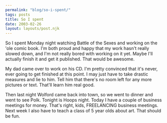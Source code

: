 ```yaml
---
permalink: "blog/so-i-spent/"
tags: posts
title: So I spent
date: 2003-02-26
layout: layouts/post.njk
---
```


So I spent Monday night watching Battle of the Sexes and working on the 'ole comic book. I'm both proud and happy that my work hasn't really slowed down, and I'm not really bored with working on it yet. Maybe I'll actually finish it and get it published. That would be awesome.

My dad came over to work on his CD. I'm pretty convinced that it's never, ever going to get finished at this point. I may just have to take drastic measures and lie to him. Tell him that there's no room left for any more pictures or text. That'll learn him real good.

Then last night Wolford came back into town, so we went to dinner and went to see Polk. Tonight is Hoops night. Today I have a couple of business meetings for money. That's right, kids, FREELANCING business meetings. Next week I also have to teach a class of 5 year olds about art. That should be fun.